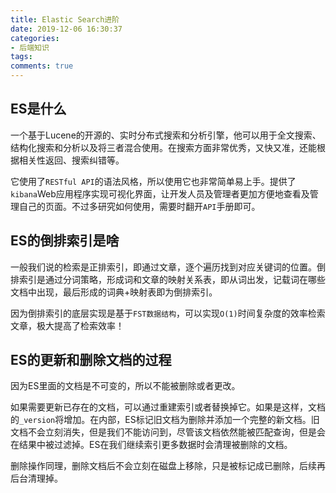 ```yaml
---
title: Elastic Search进阶
date: 2019-12-06 16:30:37
categories:
- 后端知识
tags:
comments: true
---
```


## ES是什么

一个基于Lucene的开源的、实时分布式搜索和分析引擎，他可以用于全文搜索、结构化搜索和分析以及将三者混合使用。在搜索方面非常优秀，又快又准，还能根据相关性返回、搜索纠错等。

它使用了`RESTful API`的语法风格，所以使用它也非常简单易上手。提供了`kibana`Web应用程序实现可视化界面，让开发人员及管理者更加方便地查看及管理自己的页面。不过多研究如何使用，需要时翻开`API`手册即可。

<!-- more -->

## ES的倒排索引是啥 

一般我们说的检索是正排索引，即通过文章，逐个遍历找到对应关键词的位置。倒排索引是通过分词策略，形成词和文章的映射关系表，即从词出发，记载词在哪些文档中出现，最后形成的词典+映射表即为倒排索引。

因为倒排索引的底层实现是基于`FST数据结构`，可以实现`O(1)`时间复杂度的效率检索文章，极大提高了检索效率！



## ES的更新和删除文档的过程

因为ES里面的文档是不可变的，所以不能被删除或者更改。

如果需要更新已存在的文档，可以通过重建索引或者替换掉它。如果是这样，文档的`_version`将增加。在内部，ES标记旧文档为删除并添加一个完整的新文档。旧文档不会立刻消失，但是我们不能访问到，尽管该文档依然能被匹配查询，但是会在结果中被过滤掉。ES在我们继续索引更多数据时会清理被删除的文档。

删除操作同理，删除文档后不会立刻在磁盘上移除，只是被标记成已删除，后续再后台清理掉。

